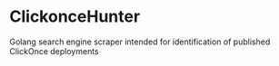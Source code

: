 # ClickonceHunter
Golang search engine scraper intended for identification of published ClickOnce deployments
